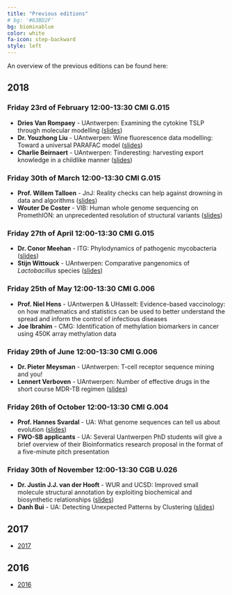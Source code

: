 ```yaml
---
title: "Previous editions"
# bg: '#63BD2F'
bg: biominablue
color: white
fa-icon: step-backward
style: left
---
```


An overview of the previous editions can be found here:

## 2018

### Friday 23rd of February 12:00-13:30 CMI G.015

* **Dries Van Rompaey** - UAntwerpen: Examining the cytokine TSLP through molecular modelling ([slides](pdf/driesvanrompaey_2018-02-23.pdf))
* **Dr. Youzhong Liu** - UAntwerpen: Wine fluorescence data modelling: Toward a universal PARAFAC model ([slides](pdf/youzhongliu_2018-02-23.pdf))
* **Charlie Beirnaert** - UAntwerpen: Tinderesting: harvesting export knowledge in a childlike manner ([slides](pdf/charliebeirnaert_2018-02-23.pdf))

### Friday 30th of March 12:00-13:30 CMI G.015

* **Prof. Willem Talloen** - JnJ: Reality checks can help against drowning in data and algorithms ([slides](pdf/wtalloen_2018-03-30.pdf))
* **Wouter De Coster** - VIB: Human whole genome sequencing on PromethION: an unprecedented resolution of structural variants ([slides](pdf/WouterDeCoster_2018-03-30.pdf))

### Friday 27th of April 12:00-13:30 CMI G.015

* **Dr. Conor Meehan** - ITG: Phylodynamics of pathogenic mycobacteria ([slides](pdf/cmeehan_2018-04-27.pdf))
* **Stijn Wittouck** - UAntwerpen: Comparative pangenomics of *Lactobacillus* species ([slides](pdf/stijnwittouck_2018-04-27.pdf))

### Friday 25th of May 12:00-13:30 CMI G.006

* **Prof. Niel Hens** - UAntwerpen & UHasselt: Evidence-based vaccinology: on how mathematics and statistics can be used to better understand the spread and inform the control of infectious diseases
* **Joe Ibrahim** - CMG: Identification of methylation biomarkers in cancer using 450K array methylation data

### Friday 29th of June 12:00-13:30 CMI G.006

* **Dr. Pieter Meysman** - UAntwerpen: T-cell receptor sequence mining and you!
* **Lennert Verboven** - UAntwerpen: Number of effective drugs in the short course MDR-TB regimen ([slides](pdf/lennertverrboven_2018-06-29.pdf))

### Friday 26th of October 12:00-13:30 CMI G.004

* **Prof. Hannes Svardal** - UA: What genome sequences can tell us about evolution ([slides](pdf/hsvardal_201810.pdf))
* **FWO-SB applicants** - UA: Several Uantwerpen PhD students will give a brief overview of their Bioinformatics research proposal in the format of a five-minute pitch presentation

### Friday 30th of November 12:00-13:30 CGB U.026

* **Dr. Justin J.J. van der Hooft** - WUR and UCSD: Improved small molecule structural annotation by exploiting biochemical and biosynthetic relationships ([slides](pdf/JJJvanderHooft_Antwerpen_2018.pdf))
* **Danh Bui** - UA: Detecting Unexpected Patterns by Clustering ([slides](pdf/btdanh_detecting_unexpected_patterns_2018-11-30.pdf))


##  2017
  * [2017](pdf/poster_2017.pdf)

##  2016
  * [2016](pdf/poster_2016.pdf)
